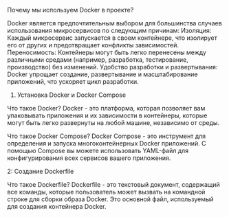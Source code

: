 Почему мы используем Docker в проекте?

Docker является предпочтительным выбором для большинства случаев использования микросервисов по следующим причинам:
Изоляция: Каждый микросервис запускается в своем контейнере, что изолирует его от других и предотвращает конфликты зависимостей.
Переносимость: Контейнеры могут быть легко перенесены между различными средами (например, разработка, тестирование, производство) без изменений.
Удобство разработки и развертывания: Docker упрощает создание, развертывание и масштабирование приложений, что ускоряет цикл разработки.


1. Установка Docker и Docker Compose

Что такое Docker?
Docker - это платформа, которая позволяет вам упаковывать приложения и их зависимости в контейнеры, которые могут быть легко развернуты на любой машине, независимо от среды.

Что такое Docker Compose?
Docker Compose - это инструмент для определения и запуска многоконтейнерных Docker приложений. С помощью Compose вы можете использовать YAML-файл для конфигурирования всех сервисов вашего приложения.

2: Создание Dockerfile

Что такое Dockerfile?
Dockerfile - это текстовый документ, содержащий все команды, которые пользователь может вызвать на командной строке для сборки образа Docker. Это основной файл, используемый для создания контейнера Docker.


